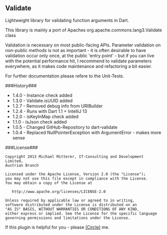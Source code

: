 ## Validate ##
Lightweight library for validating function arguments in Dart.

This library is mainly a port of Apaches org.apache.commons.lang3.Validate class

Validation is necessary on most public-facing APIs. Parameter validation 
on non-public methods is not as important - it is often desirable to have validation occur only once, 
at the public 'entry point' - but if you can live with the potential performance hit, I recommend 
to validate parameters everywhere, as it makes code maintenance and refactoring a bit easier.

For further documentation please refere to the Unit-Tests.

###History###
* 1.4.0 - Instance check added
* 1.3.0 - Validate.isUUID added
* 1.2.7 - Removed debug info from URIBuilder
* 1.2.4 - Runs with Dart 1.1 + IntelliJ 13
* 1.2.0 - isKeyInMap check added
* 1.1.0 - isJson check added
* 1.0.5 - Changed GitHub-Repository to dart-validate
* 1.0.4 - Replaced NullPointerException with ArgumentError - makes more sense

###License###

    Copyright 2013 Michael Mitterer, IT-Consulting and Development Limited,
    Austrian Branch

    Licensed under the Apache License, Version 2.0 (the "License");
    you may not use this file except in compliance with the License.
    You may obtain a copy of the License at

       http://www.apache.org/licenses/LICENSE-2.0

    Unless required by applicable law or agreed to in writing, 
    software distributed under the License is distributed on an 
    "AS IS" BASIS, WITHOUT WARRANTIES OR CONDITIONS OF ANY KIND, 
    either express or implied. See the License for the specific language 
    governing permissions and limitations under the License.
    
If this plugin is helpful for you - please [(Circle)](http://gplus.mikemitterer.at/) me.

[1]: http://htmlpreview.github.io/?https://raw.github.com/MikeMitterer/dart-validate/master/docs/index.html